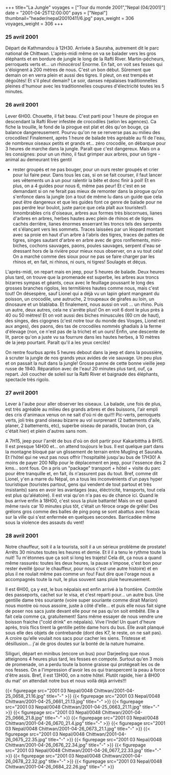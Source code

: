 +++
title="La Jungle"
voyages = ["Tour du monde 2001","Nepal (04/2001)"]
date = "2001-04-25T12:00:00"
pays = ["Nepal"]
thumbnail="header/nepal20010411/6.jpg"
pays_weight = 306
voyages_weight = 306
+++
### 25 avril 2001

 Départ de Kathmandou à 12H30. Arrivée à Sauraha, autrement dit le parc national 
de Chittwan. L'après-midi même on va se balader vers les gros éléphants et en 
bordure de jungle le long de la Rafti River. Martin-pêcheurs, perroquets verts 
et... un rhinocéros! Enorme. En fait, on voit ses fesses qui s'éloignent à 200 
mètres de nous. C'est un bon début. Sûrement que demain on en verra plein et 
aussi des tigres. Il pleut, on est trempés et dégoûtés! Et s'il pleut demain? 
Le soir, danses népalaises traditionnelles pleines d'humour avec les traditionnelles 
coupures d'électricité toutes les 5 minutes. 

### 26 avril 2001

Lever 6H00. Chouette, il fait beau. C'est parti pour 1 heure de pirogue en 
descendant la Rafti River infestée de crocodiles (selon les agences). Ca fiche 
la trouille, le fond de la pirogue est plat et dès qu'on bouge, ça balance dangereusement. 
Pourvu qu'on ne se renverse pas au milieu des crocodiles! Finalement, après 
1 heure de balade très agréable au fil de l'eau, de nombreux oiseaux petits 
et grands et... zéro crocodile, on débarque pour 3 heures de marche dans la 
jungle. Paraît que c'est dangereux. Mais on a les consignes: pour un un rhino, 
il faut grimper aux arbres, pour un tigre - animal au demeurant très gentil 
- rester groupés et ne pas bouger, pour un ours rester groupés et crier pour 
lui faire peur. Dans tous les cas, si on se fait courser, il faut lancer ses 
vêtements un à un pour ralentir la bête et donc finir à poil! Et en plus, on 
a 4 guides pour nous 6, même pas peur! Et c'est en se demandant si on ne ferait 
pas mieux de remonter dans la pirogue qu'on s'enfonce dans la jungle (on a tout 
de même lu dans un guide que cela peut être dangereux et que les guides font 
ce genre de balade pour ne pas perdre leur boulot, juste parce que cela plaît 
aux touristes!). Innombrables cris d'oiseaux, arbres aux formes très biscornues, 
lianes d'arbres en arbres, herbes hautes avec plein de rhinos et de tigres cachés 
derrière, lianes énormes enserrant les troncs tels des serpents et s'élançant 
vers les sommets. Traces laissées par un léopard montant avec sa proie en haut 
d'un arbre à l'abris des tigres, traces de pattes de tigres, singes sautant 
d'arbre en arbre avec de gros ronflements, mini-biches, cochons sauvages, paons, 
poules sauvages, serpent d'eau se dressant hors de la rivière pour mieux nous 
observer, on a vu tout cela! On a marché comme des sioux pour ne pas se faire 
charger par les rhinos et, en fait, ni rhinos, ni ours, ni tigres! Soulagés 
et déçus.

L'après-midi, on repart mais en jeep, pour 5 heures de balade. Deux heures 
plus tard, on trouve que la promenade est superbe, les arbres aux troncs bizarres 
sympas et géants, ceux avec le feuillage poussant le long des grosses branches 
rigolos, les termitières hautes comme nous, mais c'est tout! On désespère, sauf 
Lionel qui a déjà vu un lapin géant mangeant du poisson, un crocodile, une autruche, 
2 troupeaux de girafes au loin, un dinosaure et un blablaba. Et finalement, 
nous aussi on voit ... un rhino. Puis un autre, deux autres, cela ne s'arrête 
plus! On en voit 6 dont le plus près à 40 ou 50 mètres! Et on voit aussi des 
biches minuscules (60 cm de haut), des singes, des cigognes (c'est notre tour 
du monde des Vosges, Lionel est aux anges), des paons, des tas de crocodiles 
nommés ghadials à la ferme d'élevage (non, ce n'est pas de la triche) et un 
ours! Enfin, une descente de lit, parce qu'on a juste vu sa fourrure dans les 
hautes herbes, à 10 mètres de la jeep pourtant. Paraît qu'il a les yeux cerclés! 


On rentre fourbus après 5 heures debout dans la jeep et dans la poussière, 
à scruter la jungle de nos grands yeux avides de vie sauvage. Un peu plus et 
on passait la nuit dans la jungle! Grosse panne de cette bonne vieille jeep 
russe de 1940. Réparation avec de l'eau! 20 minutes plus tard, ouf, ça repart. 
Joli coucher de soleil sur la Rafti River et baignade des éléphants, spectacle 
très rigolo.

### 27 avril 2001

Lever à l'aube pour aller observer les oiseaux. La balade, une fois de plus, 
est très agréable au milieu des grands arbres et des buissons, l'air empli des 
cris d'animaux venus on ne sait d'où ni de qui!!! Pic-verts, perroquets verts, 
joli très grand oiseau bizarre au vol surprenant (2 battements d'aile, planer, 
2 battements, etc), superbe oiseau de paradis, toucan (non, ça c'était hier) 
et plein d'autres sans nom. 

A 7H15, jeep pour l'arrêt de bus d'où on doit partir pour Kakarbittha à 8H15. 
Il est presque 14H00 et... on attend toujours le bus. Il est quelque part dans 
la montagne bloqué par un glissement de terrain entre Mugling et Sauraha. Et 
l'hôtel qui ne veut pas nous offrir l'hospitalité jusqu'au bus de 17H30! A moins 
de payer 200 NRp pour le déplacement en jeep, pour l'essence des 2 kms... sont 
fous. On a pris un "package" transport + hôtel + visite du parc pour être tranquille 
et, en fait, ils n'assurent pas du tout. Bref, comme dit Lionel, y'en a marre 
du Népal, on a tous les inconvénients d'un pays hyper touristique (touristes 
partout, gens qui vendent de tout partout et très insistants) sans en avoir 
les avantages (eau, éléctricité, transports, tout cela est plus qu'aléatoire). 
Il est vrai qu'on n'a pas eu de chance ici. Quand le bus arrive enfin à 18H00, 
c'est sous la pluie battante! Mais on est quand même ravis car 10 minutes plus 
tôt, c'était un féroce orage de grêle! Des grélons gros comme des balles de 
ping pong se sont abattus avec fracas sur la ville qui s'est enfermée en quelques 
secondes. Barricadée même sous la violence des assauts du vent!

### 28 avril 2001

Notre chauffeur, soit il a la tourista, soit il a un sérieux problème de prostate! 
Arrêts 30 minutes toutes les heures et demie. Et il il a tenu le rythme toute 
la nuit! Tu m'étonnes que ça soit si long les trajets! Cela dit, ça nous a quand 
même rassurés: toutes les deux heures, la pause s'impose, c'est bon pour rester 
éveillé (pour le chauffeur, pour nous c'est une autre histoire) et en plus il 
ne roulait même pas comme un fou! Faut dire que l'orage nous a accompagnés toute 
la nuit, le plus souvent sans pluie heureusement.

Il est 6H00, ça y est, le bus népalais est enfin arrivé à la frontière. Contrôle 
des passeports, cachet sur le visa, et c'est reparti pour... un autre bus. Une 
gentille dame très souriante (voire super souriante comme dirait Marion) nous 
montre où nous assoire, juste à côté d'elle... et puis elle nous fait signe 
de poser nos sacs juste devant elle pour ne pas qu'on soit embêté. Elle a fait 
cela comme ça, gratuitement! Sans même essayer de nous vendre une boisson fraiche 
("cold drink" en népalais). Vive l'Inde! Un quart d'heure après, trois flics 
tirent la gentille petite dame hors du bus. Elle avait planqué sous elle des 
objets de contrebande (dont des K7, le reste, on ne sait pas). A croire qu'elle 
voulait nos sacs pour cacher les siens. Tristesse et désillusion... j'ai de 
gros doutes sur la bonté de la nature humaine.

Siliguri, départ en minibus (encore un bus) pour Darjeeling que nous atteignons 
4 heures plus tard, les fesses en compote. Surtout qu'en 3 mois de promenade, 
on a perdu toute la bonne graisse qui protégeait les os de nos fesses. On a 
l'impression d'avoir les os qui transpercent la peau à force d'être assis. Bref, 
il est 13H00, on a notre hôtel. Plutôt rapide, hier à 8H00 du mat' on attendait 
notre bus et nous voilà déjà arrivés!!!


<div id="TOTO">{{< figurepage src="2001 03 Nepal/0048 Chittwan/2001-04-25_0658_21.16.jpg" title="-"  >}}
{{< figurepage src="2001 03 Nepal/0048 Chittwan/2001-04-25_0661_21.13.jpg" title="-"  >}}
{{< figurepage src="2001 03 Nepal/0048 Chittwan/2001-04-25_0663_21.11.jpg" title="-"  >}}
{{< figurepage src="2001 03 Nepal/0048 Chittwan/2001-04-25_0666_21.8.jpg" title="-"  >}}
{{< figurepage src="2001 03 Nepal/0048 Chittwan/2001-04-26_0670_21.4.jpg" title="-"  >}}
{{< figurepage src="2001 03 Nepal/0048 Chittwan/2001-04-26_0673_21.1.jpg" title="-"  >}}
{{< figurepage src="2001 03 Nepal/0048 Chittwan/2001-04-26_0675_22.35.jpg" title="-"  >}}
{{< figurepage src="2001 03 Nepal/0048 Chittwan/2001-04-26_0676_22.34.jpg" title="-"  >}}
{{< figurepage src="2001 03 Nepal/0048 Chittwan/2001-04-26_0677_22.33.jpg" title="-"  >}}
{{< figurepage src="2001 03 Nepal/0048 Chittwan/2001-04-26_0678_22.32.jpg" title="-"  >}}
{{< figurepage src="2001 03 Nepal/0048 Chittwan/2001-04-26_0684_22.26.jpg" title="-"  >}}
</DIV>

